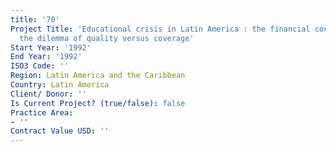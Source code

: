 ```yaml
---
title: '70'
Project Title: 'Educational crisis in Latin America : the financial constraint and
  the dilemma of quality versus coverage'
Start Year: '1992'
End Year: '1992'
ISO3 Code: ''
Region: Latin America and the Caribbean
Country: Latin America
Client/ Donor: ''
Is Current Project? (true/false): false
Practice Area:
- ''
Contract Value USD: ''
---
```


